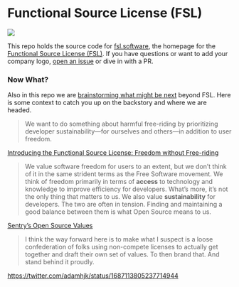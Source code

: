 # Functional Source License (FSL)

<img src="https://raw.githubusercontent.com/getsentry/fsl.software/main/slice.jpg">

This repo holds the source code for [fsl.software](https://fsl.software/), the
homepage for the [Functional Source License (FSL)](https://fsl.software/). If
you have questions or want to add your company logo, [open an
issue](https://github.com/getsentry/loose-confederation/issues/new) or dive in
with a PR.


### Now What?

Also in this repo we are [brainstorming what might be
next](https://github.com/getsentry/loose-confederation/issues/5) beyond FSL.
Here is some context to catch you up on the backstory and where we are headed.

> We want to do something about harmful free-riding by prioritizing developer
> sustainability—for ourselves and others—in addition to user freedom.

[Introducing the Functional Source License: Freedom without Free-riding](https://blog.sentry.io/introducing-the-functional-source-license-freedom-without-free-riding/)

> We value software freedom for users to an extent, but we don’t think of it in
> the same strident terms as the Free Software movement. We think of freedom
> primarily in terms of **access** to technology and knowledge to improve
> efficiency for developers. What’s more, it’s not the only thing that matters
> to us. We also value **sustainability** for developers. The two are often in
> tension. Finding and maintaining a good balance between them is what Open
> Source means to us.

[Sentry’s Open Source Values](https://blog.sentry.io/sentrys-open-source-values/)

> I think the way forward here is to make what I suspect is a loose
> confederation of folks using non-compete licenses to actually get together
> and draft their own set of values. To then brand that. And stand behind it
> proudly.

https://twitter.com/adamhjk/status/1687113805237714944

